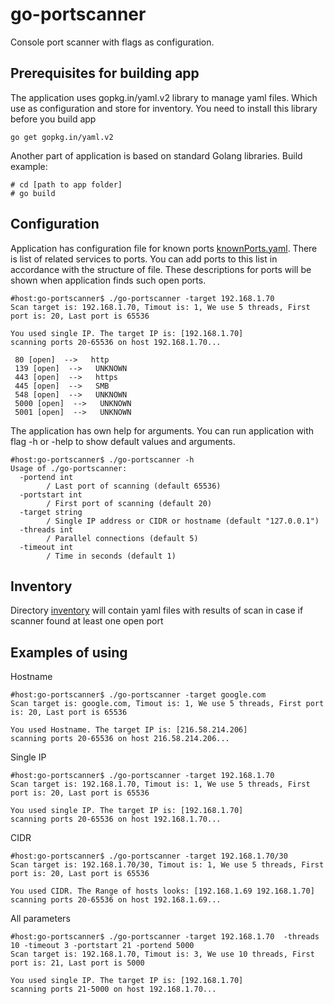 # go-portscanner
Console port scanner with flags as configuration.

## Prerequisites for building app
The application uses gopkg.in/yaml.v2 library to manage yaml files. Which use as configuration and store for inventory.
You need to install this library before you build app
```
go get gopkg.in/yaml.v2
```
Another part of application is based on standard Golang libraries.
Build example:
```
# cd [path to app folder]
# go build
```
## Configuration 
Application has configuration file for known ports [knownPorts.yaml](https://github.com/yuraant/go-portscanner/blob/master/knownPorts.yaml). There is list of related services to ports. You can add ports to this list in accordance with the structure of file. These descriptions for ports will be shown when application finds such open ports.
````
#host:go-portscanner$ ./go-portscanner -target 192.168.1.70
Scan target is: 192.168.1.70, Timout is: 1, We use 5 threads, First port is: 20, Last port is 65536

You used single IP. The target IP is: [192.168.1.70]
scanning ports 20-65536 on host 192.168.1.70...

 80 [open]  -->   http
 139 [open]  -->   UNKNOWN
 443 [open]  -->   https
 445 [open]  -->   SMB
 548 [open]  -->   UNKNOWN
 5000 [open]  -->   UNKNOWN
 5001 [open]  -->   UNKNOWN
````
The application has own help for arguments. You can run application with flag -h or -help to show default values and arguments.
````
#host:go-portscanner$ ./go-portscanner -h
Usage of ./go-portscanner:
  -portend int
        / Last port of scanning (default 65536)
  -portstart int
        / First port of scanning (default 20)
  -target string
        / Single IP address or CIDR or hostname (default "127.0.0.1")
  -threads int
        / Parallel connections (default 5)
  -timeout int
        / Time in seconds (default 1)
````

## Inventory
Directory [inventory](https://github.com/yuraant/go-portscanner/tree/master/inventory) will contain yaml files with results of scan in case if scanner found at least one open port

## Examples of using
Hostname
```
#host:go-portscanner$ ./go-portscanner -target google.com
Scan target is: google.com, Timout is: 1, We use 5 threads, First port is: 20, Last port is 65536

You used Hostname. The target IP is: [216.58.214.206]
scanning ports 20-65536 on host 216.58.214.206...
```
Single IP
```
#host:go-portscanner$ ./go-portscanner -target 192.168.1.70
Scan target is: 192.168.1.70, Timout is: 1, We use 5 threads, First port is: 20, Last port is 65536

You used single IP. The target IP is: [192.168.1.70]
scanning ports 20-65536 on host 192.168.1.70...
```
CIDR
````
#host:go-portscanner$ ./go-portscanner -target 192.168.1.70/30
Scan target is: 192.168.1.70/30, Timout is: 1, We use 5 threads, First port is: 20, Last port is 65536

You used CIDR. The Range of hosts looks: [192.168.1.69 192.168.1.70]
scanning ports 20-65536 on host 192.168.1.69...
````
All parameters
````
#host:go-portscanner$ ./go-portscanner -target 192.168.1.70  -threads 10 -timeout 3 -portstart 21 -portend 5000
Scan target is: 192.168.1.70, Timout is: 3, We use 10 threads, First port is: 21, Last port is 5000

You used single IP. The target IP is: [192.168.1.70]
scanning ports 21-5000 on host 192.168.1.70...
````
